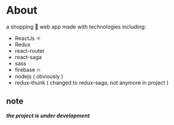 # About

a shopping 👕 web app made with technologies including:

- ReactJs ⚛
- Redux
- react-router
- react-saga
- sass
- firebase 🔥
- nodejs ( obviously )
- redux-thunk ( changed to redux-saga, not anymore in project )

## note

**_the project is under development_**
